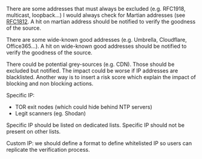 There are some addresses that must always be excluded (e.g. RFC1918, multicast, loopback...)
I would always check for Martian addresses (see [RFC1812](https://datatracker.ietf.org/doc/html/rfc1812#section-5.3.7). A hit on martian address should be notified to verify the goodness of the source.

There are some wide-known good addresses (e.g. Umbrella, Cloudflare, Office365...). A hit on wide-known good addresses should be notified to verify the goodness of the source.

There could be potential grey-sources (e.g. CDN). Those should be excluded but notified. The impact could be worse if IP addresses are blacklisted. Another way is to insert a risk score which explain the impact of blocking and non blocking actions.

Specific IP:

- TOR exit nodes (which could hide behind NTP servers)
- Legit scanners (eg. Shodan)

Specific IP should be listed on dedicated lists. Specific IP should not be present on other lists.

Custom IP: we should define a format to define whitelisted IP so users can replicate the verification process.
